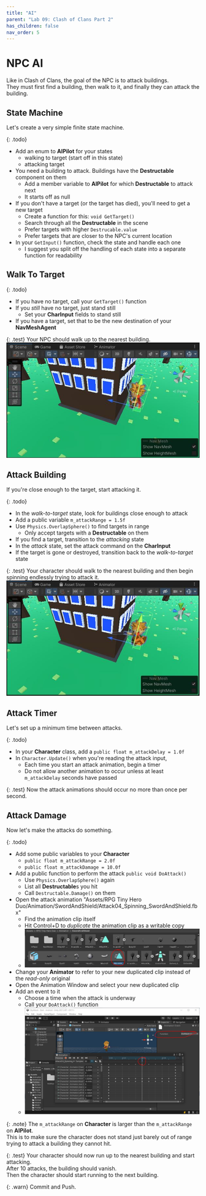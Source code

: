 ```yaml
---
title: "AI"
parent: "Lab 09: Clash of Clans Part 2"
has_children: false
nav_order: 5
---
```


# NPC AI
Like in Clash of Clans, the goal of the NPC is to attack buildings.\
They must first find a building, then walk to it, and finally they can attack the building.

## State Machine
Let's create a very simple finite state machine.

{: .todo}
* Add an enum to **AIPilot** for your states
	* walking to target (start off in this state)
	* attacking target
* You need a building to attack. Buildings have the **Destructable** component on them
	* Add a member variable to **AIPilot** for which **Destructable** to attack next
	* It starts off as null
* If you don't have a target (or the target has died), you'll need to get a new target
	* Create a function for this: `void GetTarget()`
	* Search through all the **Destructable** in the scene
	* Prefer targets with higher `Destrucable.value`
	* Prefer targets that are closer to the NPC's current location
* In your `GetInput()` function, check the state and handle each one
	* I suggest you split off the handling of each state into a separate function for readability

## Walk To Target

{: .todo}
* If you have no target, call your `GetTarget()` function
* If you *still* have no target, just stand still
	* Set your **CharInput** fields to stand still
* If you have a target, set that to be the new destination of your **NavMeshAgent**

{: .test}
Your NPC should walk up to the nearest building.
![Walk To Target](images/lab09/walktotarget.jpg "Walk To Target")

## Attack Building
If you're close enough to the target, start attacking it.

{: .todo}
* In the *walk-to-target* state, look for buildings close enough to attack
* Add a public variable `m_attackRange = 1.5f`
* Use `Physics.OverlapSphere()` to find targets in range
	* Only accept targets with a **Destructable** on them
* If you find a target, transition to the *attacking* state
* In the *attack* state, set the attack command on the **CharInput**
* If the target is gone or destroyed, transition back to the *walk-to-target* state

{: .test}
Your character should walk to the nearest building and then begin spinning endlessly trying to attack it.
![Attacking](images/lab09/attack.jpg "Attacking")

## Attack Timer
Let's set up a minimum time between attacks.

{: .todo}
* In your **Character** class, add a `public float m_attackDelay = 1.0f`
* In `Character.Update()` when you're reading the attack input,
	* Each time you start an attack animation, begin a timer
	* Do not allow another animation to occur unless at least `m_attackDelay` seconds have passed

{: .test}
Now the attack animations should occur no more than once per second.

## Attack Damage
Now let's make the attacks do something.

{: .todo}
* Add some public variables to your **Character**
	* `public float m_attackRange = 2.0f`
	* `public float m_attackDamage = 10.0f`
* Add a public function to perform the attack `public void DoAttack()`
	* Use `Physics.OverlapSphere()` again
	* List all **Destructable**s you hit
	* Call `Destructable.Damage()` on them
* Open the attack animation "Assets/RPG Tiny Hero Duo/Animation/SwordAndShield/Attack04_Spinning_SwordAndShield.fbx"
	* Find the animation clip itself
	* Hit Control+D to *duplicate* the animation clip as a writable copy
	* ![Duplicate Anim](images/lab09/duplicateanim.jpg "Duplicate Anim")
* Change your **Animator** to refer to your new duplicated clip instead of the *read-only* original
* Open the Animation Window and select your new duplicated clip
* Add an event to it
	* Choose a time when the attack is underway
	* Call your `DoAttack()` function
	* ![Anim Event](images/lab09/animevent.jpg "Anim Event")

{: .note}
The `m_attackRange` on **Character** is larger than the `m_attackRange` on **AIPilot**.\
This is to make sure the character does not stand just barely out of range trying to attack a building they cannot hit.

{: .test}
Your character should now run up to the nearest building and start attacking.\
After 10 attacks, the building should vanish.\
Then the character should start running to the next building.

{: .warn}
Commit and Push.

